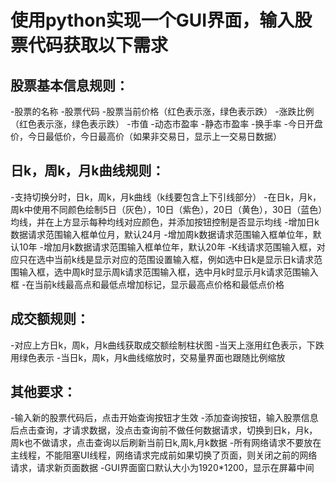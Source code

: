 # 使用python实现一个GUI界面，输入股票代码获取以下需求

## 股票基本信息规则：
-股票的名称
-股票代码
-股票当前价格（红色表示涨，绿色表示跌）
-涨跌比例（红色表示涨，绿色表示跌）
-市值
-动态市盈率
-静态市盈率
-换手率
-今日开盘价，今日最低价，今日最高价（如果非交易日，显示上一交易日数据）

## 日k，周k，月k曲线规则：
-支持切换分时，日k，周k，月k曲线（k线要包含上下引线部分）
-在日k，月k，周k中使用不同颜色绘制5日（灰色），10日（紫色），20日（黄色），30日（蓝色）均线，并在上方显示每种均线对应颜色，并添加按钮控制是否显示均线
-增加日k数据请求范围输入框单位月，默认24月
-增加周k数据请求范围输入框单位年，默认10年
-增加月k数据请求范围输入框单位年，默认20年
-K线请求范围输入框，对应只在选中当前k线是显示对应的范围设置输入框，例如选中日k是显示日k请求范围输入框，选中周k时显示周k请求范围输入框，选中月k时显示月k请求范围输入框
-在当前k线最高点和最低点增加标记，显示最高点价格和最低点价格

## 成交额规则：
-对应上方日k，周k，月k曲线获取成交额绘制柱状图
-当天上涨用红色表示，下跌用绿色表示
-当日k，周k，月k曲线缩放时，交易量界面也跟随比例缩放

## 其他要求：
-输入新的股票代码后，点击开始查询按钮才生效
-添加查询按钮，输入股票信息后点击查询，才请求数据，没点击查询前不做任何数据请求，切换到日k，月k，周k也不做请求，点击查询以后刷新当前日k,周k,月k数据
-所有网络请求不要放在主线程，不能阻塞UI线程，网络请求完成前如果切换了页面，则关闭之前的网络请求，请求新页面数据
-GUI界面窗口默认大小为1920*1200，显示在屏幕中间
